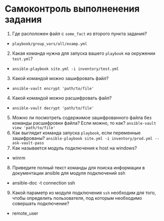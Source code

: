 # Самоконтроль выполненения задания

1. Где расположен файл с `some_fact` из второго пункта задания?
 - ```playbook/group_vars/all/examp.yml```
2. Какая команда нужна для запуска вашего `playbook` на окружении `test.yml`?
 - ```ansible-playbook site.yml -i inventory/test.yml```
3. Какой командой можно зашифровать файл?
 - ```ansible-vault encrypt 'path/to/file'```
4. Какой командой можно расшифровать файл?
 - ```ansible-vault decrypt 'path/to/file'```
5. Можно ли посмотреть содержимое зашифрованного файла без команды расшифровки файла? Если можно, то как?
```ansible-vault view 'path/to/file'```
6. Как выглядит команда запуска `playbook`, если переменные зашифрованы?
```ansible-playbook site.yml -i inventory/prod.yml --ask-vault-pass```
7. Как называется модуль подключения к host на windows?
 - winrm
8. Приведите полный текст команды для поиска информации в документации ansible для модуля подключений ssh
 - ansible-doc -t connection ssh
9. Какой параметр из модуля подключения `ssh` необходим для того, чтобы определить пользователя, под которым необходимо совершать подключение?
 - remote_user
